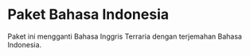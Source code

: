 # Paket Bahasa Indonesia
Paket ini mengganti Bahasa Inggris Terraria dengan terjemahan Bahasa Indonesia.